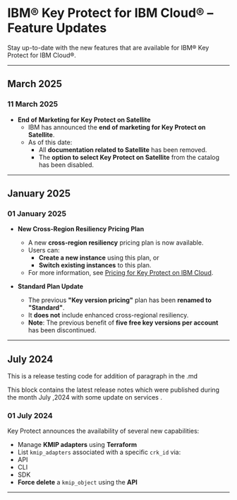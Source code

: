 # IBM® Key Protect for IBM Cloud® – Feature Updates

Stay up-to-date with the new features that are available for IBM® Key Protect for IBM Cloud®.

---

##  March 2025

### 11 March 2025
- **End of Marketing for Key Protect on Satellite**
  - IBM has announced the **end of marketing for Key Protect on Satellite**.
  - As of this date:
    - All **documentation related to Satellite** has been removed.
    - The **option to select Key Protect on Satellite** from the catalog has been disabled.

---

##  January 2025

### 01 January 2025
- **New Cross-Region Resiliency Pricing Plan**
  - A new **cross-region resiliency** pricing plan is now available.
  - Users can:
    - **Create a new instance** using this plan, or
    - **Switch existing instances** to this plan.
  -  For more information, see [Pricing for Key Protect on IBM Cloud](#).

- **Standard Plan Update**
  - The previous **"Key version pricing"** plan has been **renamed to "Standard"**.
  - It **does not** include enhanced cross-regional resiliency.
  - **Note**: The previous benefit of **five free key versions per account** has been discontinued.

---

##  July 2024
This is a release testing code for addition of paragraph in the .md

This block contains the latest release notes which were published during the month July ,2024 with some update on services .




### 01 July 2024
Key Protect announces the availability of several new capabilities:

-  Manage **KMIP adapters** using **Terraform**
-  List `kmip_adapters` associated with a specific `crk_id` via:
  - API
  - CLI
  - SDK
-  **Force delete** a `kmip_object` using the **API**

---
